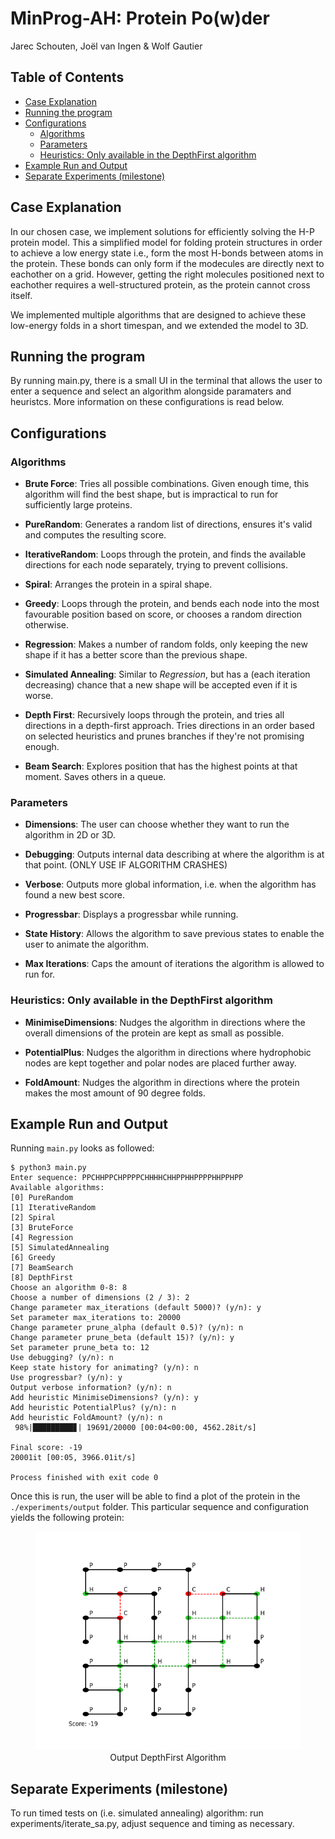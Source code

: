 
# MinProg-AH: Protein Po(w)der
Jarec Schouten, Joël van Ingen & Wolf Gautier

## Table of Contents

<!-- TOC start (generated with https://github.com/derlin/bitdowntoc) -->

- [Case Explanation](#case-explanation)
- [Running the program](#running-the-program)
- [Configurations](#configurations)
   * [Algorithms](#algorithms)
   * [Parameters](#parameters)
   * [Heuristics: Only available in the DepthFirst algorithm](#heuristics-only-available-in-the-depthfirst-algorithm)
- [Example Run and Output](#example-run-and-output)
- [Separate Experiments (milestone)](#separate-experiments-milestone)

<!-- TOC end -->


<!-- TOC --><a name="case-explanation"></a>
## Case Explanation
In our chosen case, we implement solutions for efficiently solving the H-P protein model. 
This a simplified model for folding protein structures in order to achieve a low energy state i.e., form the most H-bonds between atoms in the protein.
These bonds can only form if the modecules are directly next to eachother on a grid.
However, getting the right molecules positioned next to eachother requires a well-structured protein, as the protein cannot cross itself.

We implemented multiple algorithms that are designed to achieve these low-energy folds in a short timespan, and we extended the model to 3D.

<!-- TOC --><a name="running-the-program"></a>
## Running the program
By running main.py, there is a small UI in the terminal that allows the user to enter a sequence and select an algorithm alongside paramaters and heuristcs.
More information on these configurations is read below.

<!-- TOC --><a name="configurations"></a>
## Configurations

<!-- TOC --><a name="algorithms"></a>
### Algorithms
- **Brute Force**: Tries all possible combinations. Given enough time, this algorithm will find the best shape, but is impractical to run for sufficiently large proteins.

- **PureRandom**: Generates a random list of directions, ensures it's valid and computes the resulting score.

- **IterativeRandom**: Loops through the protein, and finds the available directions for each node separately, trying to prevent collisions.

- **Spiral**: Arranges the protein in a spiral shape.

- **Greedy**: Loops through the protein, and bends each node into the most favourable position based on score, or chooses a random direction otherwise.

- **Regression**: Makes a number of random folds, only keeping the new shape if it has a better score than the previous shape.

- **Simulated Annealing**: Similar to *Regression*, but has a (each iteration decreasing) chance that a new shape will be accepted even if it is worse.

- **Depth First**: Recursively loops through the protein, and tries all directions in a depth-first approach. Tries directions in an order based on selected heuristics and prunes branches if they're not promising enough.

- **Beam Search**: Explores position that has the highest points at that moment. Saves others in a queue.

<!-- TOC --><a name="parameters"></a>
### Parameters

- **Dimensions**: The user can choose whether they want to run the algorithm in 2D or 3D.

- **Debugging**: Outputs internal data describing at where the algorithm is at that point. (ONLY USE IF ALGORITHM CRASHES)

- **Verbose**: Outputs more global information, i.e. when the algorithm has found a new best score.

- **Progressbar**: Displays a progressbar while running.

- **State History**: Allows the algorithm to save previous states to enable the user to animate the algorithm.

- **Max Iterations**: Caps the amount of iterations the algorithm is allowed to run for.

<!-- TOC --><a name="heuristics-only-available-in-the-depthfirst-algorithm"></a>
### Heuristics: Only available in the DepthFirst algorithm

- **MinimiseDimensions**: Nudges the algorithm in directions where the overall dimensions of the protein are kept as small as possible.

- **PotentialPlus**: Nudges the algorithm in directions where hydrophobic nodes are kept together and polar nodes are placed further away.

- **FoldAmount**: Nudges the algorithm in directions where the protein makes the most amount of 90 degree folds.



<!-- TOC --><a name="example-run-and-output"></a>
## Example Run and Output

Running `main.py` looks as followed:
```
$ python3 main.py 
Enter sequence: PPCHHPPCHPPPPCHHHHCHHPPHHPPPPHHPPHPP
Available algorithms:
[0] PureRandom
[1] IterativeRandom
[2] Spiral
[3] BruteForce
[4] Regression
[5] SimulatedAnnealing
[6] Greedy
[7] BeamSearch
[8] DepthFirst
Choose an algorithm 0-8: 8
Choose a number of dimensions (2 / 3): 2
Change parameter max_iterations (default 5000)? (y/n): y
Set parameter max_iterations to: 20000
Change parameter prune_alpha (default 0.5)? (y/n): n
Change parameter prune_beta (default 15)? (y/n): y
Set parameter prune_beta to: 12
Use debugging? (y/n): n
Keep state history for animating? (y/n): n
Use progressbar? (y/n): y
Output verbose information? (y/n): n
Add heuristic MinimiseDimensions? (y/n): y
Add heuristic PotentialPlus? (y/n): n
Add heuristic FoldAmount? (y/n): n
 98%|█████████▊| 19691/20000 [00:04<00:00, 4562.28it/s]

Final score: -19
20001it [00:05, 3966.01it/s]                           

Process finished with exit code 0
```

Once this is run, the user will be able to find a plot of the protein in the `./experiments/output` folder.
This particular sequence and configuration yields the following protein:

<div align="center">
<figure>
    <img src="./trophies/presentationPlots/evaluate_DepthFirst_len36_dim2_a0.5_b12.png" width="425" height="350">
    <figcaption>Output DepthFirst Algorithm</figcaption>
</figure>
</div>

<!-- TOC --><a name="separate-experiments-milestone"></a>
## Separate Experiments (milestone)
To run timed tests on (i.e. simulated annealing) algorithm: run experiments/iterate_sa.py, adjust sequence and timing as necessary.
